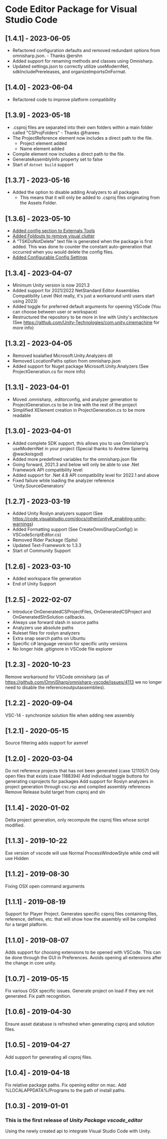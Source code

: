 # Code Editor Package for Visual Studio Code

## [1.4.1] - 2023-06-05

- Refactored configuration defaults and removed redundant options from omnisharp.json. - Thanks @ershn
- Added support for renaming methods and classes using Omnisharp.
- Updated settings.json to correctly utilize useModernNet, sdkIncludePrereleases, and organizeImportsOnFormat.

## [1.4.0] - 2023-06-04

- Refactored code to improve platform compatibility

## [1.3.9] - 2023-05-18

- .csproj files are separated into their own folders within a main folder called "CSProjFolders" - Thanks @frarees
- The ProjectReference element now includes a direct path to the file.
  - Project element added
  - Name element added
- Compile element now includes a direct path to the file.
- GenerateAssemblyInfo property set to false
- Start of `dotnet build` support

## [1.3.7] - 2023-05-16

- Added the option to disable adding Analyzers to all packages
  - This means that it will only be added to .csproj files originating from the Assets Folder.

## [1.3.6] - 2023-05-10

- [Added config section to Externals Tools](https://github.com/Chizaruu/com.tsk.ide.vscode/commit/8da03f5885c268eaecdfd904e6a324be9bf9b82a)
- [Added Foldouts to remove visual clutter](https://github.com/Chizaruu/com.tsk.ide.vscode/commit/ba73359980ad49f8eca6d485eda6f54e76a2bbff)
- A "TSKDoNotDelete" text file is generated when the package is first added. This was done to counter the constant auto-generation that occurred when you would delete the config files.
- [Added Configurable Config Settings](https://github.com/Chizaruu/com.tsk.ide.vscode/commit/d7a33951346235a91606e258cb206cc68e65e723)

## [1.3.4] - 2023-04-07

- Minimum Unity version is now 2021.3
- Added support for 2021/2022 NetStandard Editor Assemblies Compatibility Level (Not really, it's just a workaround until users start using 2023)
- Added toggle for preferred default arguments for opening VSCode (You can choose between user or workspace)
- Restructured the repository to be more in line with Unity's architecture (See <https://github.com/Unity-Technologies/com.unity.cinemachine> for more info)

## [1.3.2] - 2023-04-05

- Removed koalafied Microsoft.Unity.Analyzers dll
- Removed LocationPaths option from omnisharp.json
- Added support for Nuget package Microsoft.Unity.Analyzers (See ProjectGeneration.cs for more info)

## [1.3.1] - 2023-04-01

- Moved .omnisharp, .editorconfig, and analyzer generation to ProjectGeneration.cs to be in line with the rest of the project
- Simplified XElement creation in ProjectGeneration.cs to be more readable

## [1.3.0] - 2023-04-01

- Added complete SDK support, this allows you to use Omnisharp's useModernNet in your project (Special thanks to Andrew Spiering @wackoisgod)
- Added more predefined variables for the omnisharp.json file
- Going forward, 2021.3 and below will only be able to use .Net Framework API compatibility level
- Added support for .Net 4.8 API compatibility level for 2022.1 and above
- Fixed failure while loading the analyzer reference 'Unity.SourceGenerators'

## [1.2.7] - 2023-03-19

- Added Unity Roslyn analyzers support (See <https://code.visualstudio.com/docs/other/unity#_enabling-unity-warnings>)
- Added Formatting support (See CreateOmniSharpConfig() in VSCodeScriptEditor.cs)
- Removed Rider Package (Spits)
- Updated Text-Framework to 1.3.3
- Start of Community Support

## [1.2.6] - 2023-03-10

- Added workspace file generation
- End of Unity Support

## [1.2.5] - 2022-02-07

- Introduce OnGeneratedCSProjectFiles, OnGeneratedCSProject and OnGeneratedSlnSolution callbacks.
- Always use forward slash in source paths
- Analyzers use absolute paths
- Ruleset files for roslyn analyzers
- Extra snap search paths on Ubuntu
- Specific c# language version for specific unity versions
- No longer hide .gitignore in VSCode file explorer

## [1.2.3] - 2020-10-23

Remove workaround for VSCode omnisharp (as of <https://github.com/OmniSharp/omnisharp-vscode/issues/4113> we no longer need to disable the referenceoutputassemblies).

## [1.2.2] - 2020-09-04

VSC-14 - synchronize solution file when adding new assembly

## [1.2.1] - 2020-05-15

Source filtering adds support for asmref

## [1.2.0] - 2020-03-04

Do not reference projects that has not been generated (case 1211057)
Only open files that exists (case 1188394)
Add individual toggle buttons for generating csprojects for packages
Add support for Roslyn analyzers in project generation through csc.rsp and compiled assembly references
Remove Release build target from csproj and sln

## [1.1.4] - 2020-01-02

Delta project generation, only recompute the csproj files whose script modified.

## [1.1.3] - 2019-10-22

Exe version of vscode will use Normal ProcessWindowStyle while cmd will use Hidden

## [1.1.2] - 2019-08-30

Fixing OSX open command arguments

## [1.1.1] - 2019-08-19

Support for Player Project. Generates specific csproj files containing files, reference, defines,
etc. that will show how the assembly will be compiled for a target platform.

## [1.1.0] - 2019-08-07

Adds support for choosing extensions to be opened with VSCode. This can be done through the GUI in Preferences.
Avoids opening all extensions after the change in core unity.

## [1.0.7] - 2019-05-15

Fix various OSX specific issues.
Generate project on load if they are not generated.
Fix path recognition.

## [1.0.6] - 2019-04-30

Ensure asset database is refreshed when generating csproj and solution files.

## [1.0.5] - 2019-04-27

Add support for generating all csproj files.

## [1.0.4] - 2019-04-18

Fix relative package paths.
Fix opening editor on mac.
Add %LOCALAPPDATA%/Programs to the path of install paths.

## [1.0.3] - 2019-01-01

### This is the first release of _Unity Package vscode_editor_

Using the newly created api to integrate Visual Studio Code with Unity.
